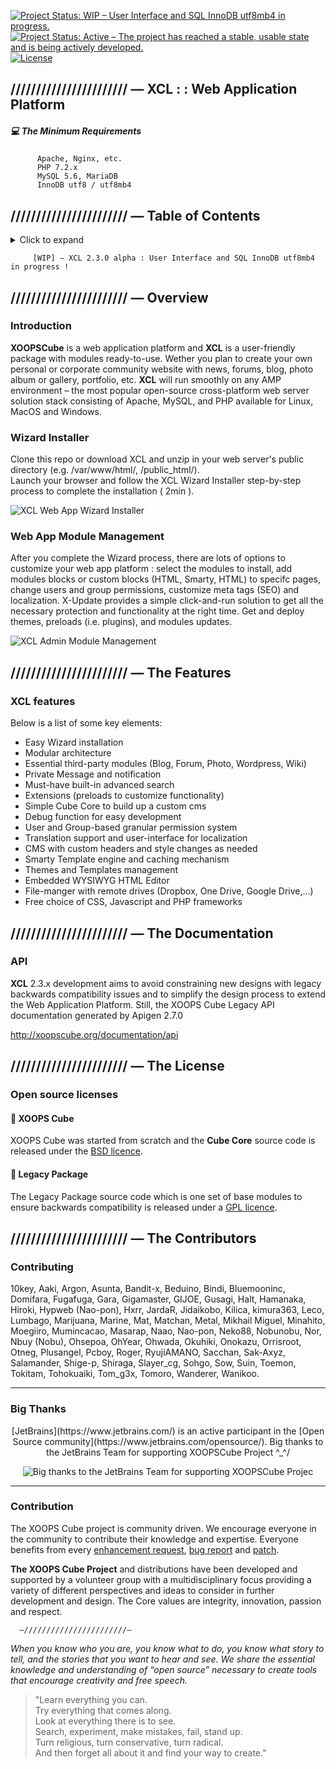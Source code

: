   
  
[![Project Status: WIP – User Interface and SQL InnoDB utf8mb4 in progress.](https://www.repostatus.org/badges/latest/wip.svg)](https://github.com/xoopscube/xcl) [![Project Status: Active – The project has reached a stable, usable state and is being actively developed.](https://www.repostatus.org/badges/2.0.0/active.svg)](https://github.com/xoopscube/xcl) [![License](https://poser.pugx.org/phpunit/phpunit/license)](https://github.com/xoopscube/xcl/blob/master/BSD_license.txt)  

  
  
## /////////////////////// — XCL : : Web Application Platform  




##### :computer: The Minimum Requirements  

          Apache, Nginx, etc.  
          PHP 7.2.x  
          MySQL 5.6, MariaDB  
          InnoDB utf8 / utf8mb4  
 
   
  
    
    
## /////////////////////// — Table of Contents

<details><summary>Click to expand</summary>


- [Introduction](#introduction)
- [Supported Platforms](#introduction)
- [Usage](#wizard-installer)
- [Features](#xcl-features)
- [API](#api)  
- [License](#open-source-licenses)
- [Contributing](#contributing)
- [Big Thanks](#big-thanks)


</details>
  

         [WIP] – XCL 2.3.0 alpha : User Interface and SQL InnoDB utf8mb4 in progress !    
    
  
## /////////////////////// — Overview


### Introduction  

**XOOPSCube** is a web application platform and **XCL** is a user-friendly package with modules ready-to-use. Wether you plan to create your own personal or corporate community website with news, forums, blog, photo album or gallery, portfolio, etc. **XCL** will run smoothly on any AMP environment – the most popular open-source cross-platform web server solution stack consisting of Apache, MySQL, and PHP available for Linux, MacOS and Windows.  

### Wizard Installer  

Clone this repo or download XCL and unzip in your web server's public directory (e.g. /var/www/html/, /public_html/).  
Launch your browser and follow the XCL Wizard Installer step-by-step process to complete the installation ( 2min ).  
 
<img src="https://raw.githubusercontent.com/xoopscube/artwork-social-media/master/images/xcl-installer-wizard.jpg" alt="XCL Web App Wizard Installer" title="XCL Web App Wizard Installer" />

### Web App Module Management  

After you complete the Wizard process, there are lots of options to customize your web app platform : select the modules to install, add modules blocks or custom blocks (HTML, Smarty, HTML) to specifc pages, change users and group permissions, customize meta tags (SEO) and localization. X-Update provides a simple click-and-run solution to get all the necessary protection and functionality at the right time. Get and deploy themes, preloads (i.e. plugins), and modules updates.  
 
 
<img src="https://raw.githubusercontent.com/xoopscube/artwork-social-media/master/images/xcl_site_ui_modules.jpg" alt="XCL Admin Module Management" title="XCL Admin Module Management" />   

  
  
  
  
## /////////////////////// — The Features


### XCL features  

Below is a list of some key elements:   

* Easy Wizard installation
* Modular architecture
* Essential third-party modules (Blog, Forum, Photo, Wordpress, Wiki)
* Private Message and notification
* Must-have built-in advanced search 
* Extensions (preloads to customize functionality)
* Simple Cube Core to build up a custom cms
* Debug function for easy development 
* User and Group-based granular permission system
* Translation support and user-interface for localization  
* CMS with custom headers and style changes as needed
* Smarty Template engine and caching mechanism
* Themes and Templates management
* Embedded WYSIWYG HTML Editor
* File-manger with remote drives (Dropbox, One Drive, Google Drive,...)
* Free choice of CSS, Javascript and PHP frameworks  
  
  
  
  
## /////////////////////// — The Documentation


### API  

**XCL** 2.3.x development aims to avoid constraining new designs with legacy backwards compatibility issues and to simplify the design process to extend the Web Application Platform. 
Still, the XOOPS Cube Legacy API documentation generated by Apigen 2.7.0

http://xoopscube.org/documentation/api

  
  
  
## /////////////////////// — The License


### Open source licenses

#### :page_with_curl: XOOPS Cube  

XOOPS Cube was started from scratch and the **Cube Core** source code is released under the [BSD licence](https://github.com/xoopscube/xcl/blob/master/BSD_license.txt).

 
#### :page_with_curl: Legacy Package  

The Legacy Package source code which is one set of base modules to ensure backwards compatibility is released under a [GPL licence](https://raw.githubusercontent.com/xoopscube/xcl/master/GPL_V2.txt).

  
  
  
## /////////////////////// — The Contributors  


### Contributing

10key, Aaki, Argon, Asunta, Bandit-x, Beduino, Bindi, Bluemooninc, Domifara, Fugafuga, Gara, Gigamaster, GIJOE, Gusagi, Halt, Hamanaka, Hiroki, Hypweb (Nao-pon), Hxrr, JardaR, Jidaikobo, Kilica, kimura363, Leco, Lumbago, Marijuana, Marine, Mat, Matchan, Metal, Mikhail Miguel, Minahito, Moegiiro, Mumincacao, Masarap, Naao, Nao-pon, Neko88, Nobunobu, Nor, Nbuy (Nobu), Ohsepoa, OhYear, Ohwada, Okuhiki, Onokazu, Orrisroot, Otneg, Plusangel, Pcboy, Roger, RyujiAMANO, Sacchan,  Sak-Axyz, Salamander, Shige-p, Shiraga, Slayer_cg, Sohgo, Sow, Suin, Toemon, Tokitam, Tohokuaiki, Tom_g3x, Tomoro, Wanderer, Wanikoo.


-----  

### Big Thanks   


<p align=center>[JetBrains](https://www.jetbrains.com/) is an active participant in the [Open Source community](https://www.jetbrains.com/opensource/).  
Big thanks to the JetBrains Team for supporting XOOPSCube Project ^_^/  </p>

<p align=center><img src="https://raw.githubusercontent.com/xoopscube/artwork-social-media/master/logo/jetbrains-logo-variant-3-256.png" alt="Big thanks to the JetBrains Team for supporting XOOPSCube Projec" title="Big thanks to the JetBrains Team for supporting XOOPSCube Projec" /></p>

-----  

### Contribution

The XOOPS Cube project is community driven. We encourage everyone in the community to contribute their knowledge and expertise.
Everyone benefits from every [enhancement request](https://github.com/xoopscube/xl/issues),  [bug report](https://github.com/xoopscube/xcl/issues) and [patch](https://github.com/xoopscube/xcl/pulls).



**The XOOPS Cube Project** and distributions have been developed and supported by a volunteer group with a multidisciplinary focus providing a variety of different perspectives and ideas to consider in further development and design. The Core values are integrity, innovation, passion and respect.  
  
    
      
      —///////////////////////— 
      
_When you know who you are, you know what to do, you know what story to tell, and the stories that you want to hear and see. We share the essential knowledge and understanding of “open source” necessary to create tools that encourage creativity and free speech._
                           
                           
>"Learn everything you can.  
Try everything that comes along.  
Look at everything there is to see.  
Search, experiment, make mistakes, fail, stand up.  
Turn religious, turn conservative, turn radical.  
And then forget all about it and find your way to create."  
